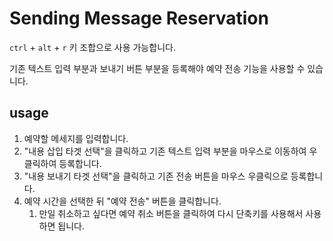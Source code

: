 # Sending Message Reservation

`ctrl` + `alt` + `r` 키 조합으로 사용 가능합니다.

기존 텍스트 입력 부분과 보내기 버튼 부분을 등록해야 예약 전송 기능을 사용할 수 있습니다.

## usage

1. 예약할 메세지를 입력합니다.
2. "내용 삽입 타겟 선택"을 클릭하고 기존 텍스트 입력 부분을 마우스로 이동하여 우클릭하여 등록합니다.
3. "내용 보내기 타겟 선택"을 클릭하고 기존 전송 버튼을 마우스 우클릭으로 등록합니다.
4. 예약 시간을 선택한 뒤 "예약 전송" 버튼을 클릭합니다.
   1. 만일 취소하고 싶다면 예약 취소 버튼을 클릭하여 다시 단축키를 사용해서 사용하면 됩니다.
